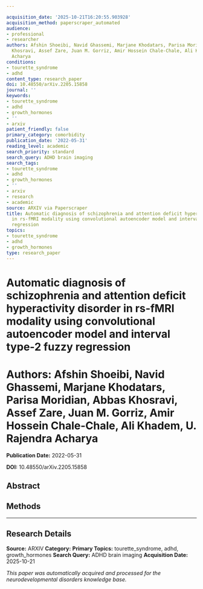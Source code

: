 ```yaml
---

acquisition_date: '2025-10-21T16:20:55.903928'
acquisition_method: paperscraper_automated
audience:
- professional
- researcher
authors: Afshin Shoeibi, Navid Ghassemi, Marjane Khodatars, Parisa Moridian, Abbas
  Khosravi, Assef Zare, Juan M. Gorriz, Amir Hossein Chale-Chale, Ali Khadem, U. Rajendra
  Acharya
conditions:
- tourette_syndrome
- adhd
content_type: research_paper
doi: 10.48550/arXiv.2205.15858
journal: ''
keywords:
- tourette_syndrome
- adhd
- growth_hormones
- ''
- arxiv
patient_friendly: false
primary_category: comorbidity
publication_date: '2022-05-31'
reading_level: academic
search_priority: standard
search_query: ADHD brain imaging
search_tags:
- tourette_syndrome
- adhd
- growth_hormones
- ''
- arxiv
- research
- academic
source: ARXIV via Paperscraper
title: Automatic diagnosis of schizophrenia and attention deficit hyperactivity disorder
  in rs-fMRI modality using convolutional autoencoder model and interval type-2 fuzzy
  regression
topics:
- tourette_syndrome
- adhd
- growth_hormones
type: research_paper
---
```




# Automatic diagnosis of schizophrenia and attention deficit hyperactivity disorder in rs-fMRI modality using convolutional autoencoder model and interval type-2 fuzzy regression

# **Authors:** Afshin Shoeibi, Navid Ghassemi, Marjane Khodatars, Parisa Moridian, Abbas Khosravi, Assef Zare, Juan M. Gorriz, Amir Hossein Chale-Chale, Ali Khadem, U. Rajendra Acharya

**Publication Date:** 2022-05-31

**DOI:** 10.48550/arXiv.2205.15858

## Abstract

## Methods

---

## Research Details

**Source:** ARXIV
**Category:**
**Primary Topics:** tourette_syndrome, adhd, growth_hormones
**Search Query:** ADHD brain imaging
**Acquisition Date:** 2025-10-21

*This paper was automatically acquired and processed for the neurodevelopmental disorders knowledge base.*
